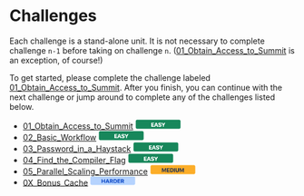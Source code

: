 

# Challenges

Each challenge is a stand-alone unit. It is not necessary to complete challenge `n-1` before taking on challenge `n`. ([01_Obtain_Access_to_Summit](01_Obtain_Access_to_Summit) is an exception, of course!)

To get started, please complete the challenge labeled
[01_Obtain_Access_to_Summit](01_Obtain_Access_to_Summit). After you finish, you
can continue with the next challenge or jump around to complete any of the
challenges listed below.

- [01_Obtain_Access_to_Summit](01_Obtain_Access_to_Summit) <img src="../images/easy_badge.png" width="80">
- [02_Basic_Workflow](02_Basic_Workflow) <img src="../images/easy_badge.png" width="80">
- [03_Password_in_a_Haystack](03_Password_in_a_Haystack) <img src="../images/easy_badge.png" width="80">
- [04_Find_the_Compiler_Flag](04_Find_the_Compiler_Flag) <img src="../images/easy_badge.png" width="80">
- [05_Parallel_Scaling_Performance](05_Parallel_Scaling_Performance) <img src="../images/medium_badge.png" width="80">
- [0X_Bonus_Cache](0X_Bonus_Cache) <img src="../images/harder_badge.png" width="80">
